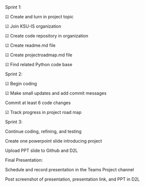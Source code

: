 Sprint 1:

 ☑ Create and turn in project topic
 
 ☑ Join KSU-IS organization
 
 ☑ Create code repository in organization
 
 ☑ Create readme.md file
 
 ☑ Create projectroadmap.md file
 
☑  Find related Python code base
 
Sprint 2:

 ☑ Begin coding
 
 ☑ Make small updates and add commit messages
 
 Commit at least 6 code changes
 
 ☑ Track progress in project road map

Sprint 3:

 Continue coding, refining, and testing
 
 Create one powerpoint slide introducing project
 
 Upload PPT slide to Github and D2L
 
Final Presentation:

 Schedule and record presentation in the Teams Project channel
 
 Post screenshot of presentation, presentation link, and PPT in D2L
